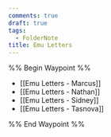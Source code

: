 ```yaml
---
comments: true
draft: true
tags:
  - FolderNote
title: Emu Letters
---
```

%% Begin Waypoint %%
- [[Emu Letters - Marcus]]
- [[Emu Letters - Nathan]]
- [[Emu Letters - Sidney]]
- [[Emu Letters - Tasnova]]

%% End Waypoint %%
